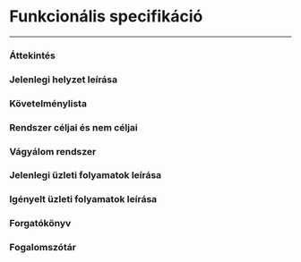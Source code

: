 # Funkcionális specifikáció

---

### Áttekintés

### Jelenlegi helyzet leírása

### Követelménylista

### Rendszer céljai és nem céljai

### Vágyálom rendszer

### Jelenlegi üzleti folyamatok leírása

### Igényelt üzleti folyamatok leírása

### Forgatókönyv

### Fogalomszótár